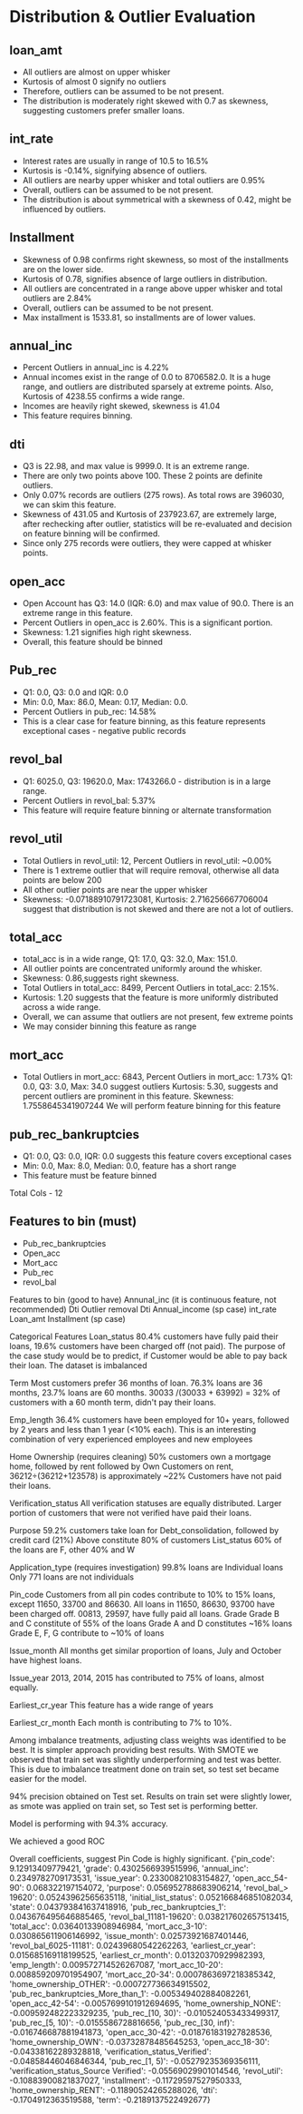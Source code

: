 # Distribution & Outlier Evaluation

## loan_amt
*  All outliers are almost on upper whisker
*  Kurtosis of almost 0 signify no outliers
*  Therefore, outliers can be assumed to be not present.
*  The distribution is moderately right skewed with 0.7 as skewness, suggesting customers prefer smaller loans.

## int_rate
* Interest rates are usually in range of 10.5 to 16.5%
* Kurtosis is -0.14%, signifying absence of outliers.
* All outliers are nearby upper whisker and total outliers are 0.95%
* Overall, outliers can be assumed to be not present.
* The distribution is about symmetrical with a skewness of 0.42, might be influenced by outliers.

## Installment
* Skewness of 0.98 confirms right skewness, so most of the installments are on the lower side.
* Kurtosis of 0.78, signifies absence of large outliers in distribution.
* All outliers are concentrated in a range above upper whisker and total outliers are 2.84%
* Overall, outliers can be assumed to be not present.
* Max installment is 1533.81, so installments are of lower values.

## annual_inc
* Percent Outliers in annual_inc is 4.22%
* Annual incomes exist in the range of 0.0 to 8706582.0. It is a huge range, and outliers are distributed sparsely at extreme points. Also, Kurtosis of 4238.55 confirms a wide range.
* Incomes are heavily right skewed, skewness is 41.04
* This feature requires binning.

## dti
* Q3 is 22.98, and max value is 9999.0. It is an extreme range.
* There are only two points above 100. These 2 points are definite outliers.
* Only 0.07% records are outliers (275 rows). As total rows are 396030, we can skim this feature.
* Skewness of 431.05 and Kurtosis of 237923.67, are extremely large, after rechecking after outlier, statistics will be re-evaluated and decision on feature binning will be confirmed.
* Since only 275 records were outliers, they were capped at whisker points. 

## open_acc
* Open Account has Q3: 14.0 (IQR: 6.0) and max value of 90.0. There is an extreme range in this feature.
* Percent Outliers in open_acc is 2.60%. This is a significant portion.
* Skewness: 1.21 signifies high right skewness.
* Overall, this feature should be binned

## Pub_rec
* Q1: 0.0, Q3: 0.0 and  IQR: 0.0
* Min: 0.0, Max: 86.0, Mean: 0.17, Median: 0.0.
* Percent Outliers in pub_rec: 14.58%
* This is a clear case for feature binning, as this feature represents exceptional cases - negative public records

## revol_bal
* Q1: 6025.0, Q3: 19620.0, Max: 1743266.0 - distribution is in a large range.
* Percent Outliers in revol_bal: 5.37%
* This feature will require feature binning or alternate transformation

## revol_util
* Total Outliers in revol_util: 12, Percent Outliers in revol_util: ~0.00%
* There is 1 extreme outlier that will require removal, otherwise all data points are below 200
* All other outlier points are near the upper whisker
* Skewness: -0.07188910791723081, Kurtosis: 2.716256667706004 suggest that distribution is not skewed and there are not a lot of outliers.

## total_acc 
* total_acc is in a wide range, Q1: 17.0, Q3: 32.0, Max: 151.0.
* All outlier points are concentrated uniformly around the whisker.
* Skewness: 0.86,suggests right skewness.
* Total Outliers in total_acc: 8499, Percent Outliers in total_acc: 2.15%.
* Kurtosis: 1.20 suggests that the feature is more uniformly distributed across a wide range.
* Overall, we can assume that outliers are not present, few extreme points
* We may consider binning this feature as range 

## mort_acc
* Total Outliers in mort_acc: 6843, Percent Outliers in mort_acc: 1.73%
Q1: 0.0, Q3: 3.0, Max: 34.0 suggest outliers 
Kurtosis: 5.30, suggests and percent outliers are prominent in this feature. 
Skewness: 1.7558645341907244
We will perform feature binning for this feature

## pub_rec_bankruptcies
* Q1: 0.0, Q3: 0.0, IQR: 0.0 suggests this feature covers exceptional cases
* Min: 0.0, Max: 8.0, Median: 0.0, feature has a short range
* This feature must be feature binned

Total Cols - 12
## Features to bin (must)
* Pub_rec_bankruptcies
* Open_acc
* Mort_acc
* Pub_rec
* revol_bal

Features to bin (good to have)
Annunal_inc (it is continuous feature, not recommended)
Dti
Outlier removal
Dti
Annual_income (sp case)
int_rate
Loan_amt
Installment (sp case)


Categorical Features
Loan_status
80.4% customers have fully paid their loans, 19.6% customers have been charged off (not paid). 
The purpose of the case study would be to predict, if Customer would be able to pay back their loan. 
The dataset is imbalanced

Term
Most customers prefer 36 months of loan.
76.3% loans are 36 months, 23.7% loans are 60 months. 
30033 /(30033 + 63992) = 32% of customers with a 60 month term, didn't pay their loans.

Emp_length
36.4% customers have been employed for 10+ years, followed by 2 years and less than 1 year (<10% each). 
This is an interesting combination of very experienced employees and new employees

Home Ownership (requires cleaning)
50% customers own a mortgage home, followed by rent followed by Own
Customers on rent, 36212÷(36212+123578) is approximately ~22% Customers have not paid their loans.

Verification_status
All verification statuses are equally distributed.
Larger portion of customers that were not verified have paid their loans.


Purpose
59.2% customers take loan for Debt_consolidation, followed by credit card (21%)
Above constitute 80% of customers
List_status
60% of the loans are F, other 40% and W

Application_type (requires investigation)
99.8% loans are Individual loans
Only 771 loans are not individuals

Pin_code
Customers from all pin codes contribute to 10% to 15% loans, except 11650, 33700 and 86630.
All loans in 11650, 86630, 93700 have been charged off. 
00813, 29597, have fully paid all loans.
Grade
Grade B and C constitute of 55% of the loans
Grade A and D constitutes ~16% loans
Grade E, F, G contribute to ~10% of loans

Issue_month
All months get similar proportion of loans, July and October have highest loans. 

Issue_year
2013, 2014, 2015 has contributed to 75% of loans, almost equally. 

Earliest_cr_year
This feature has a wide range of years

Earliest_cr_month
Each month is contributing to 7% to 10%. 




Among imbalance treatments, adjusting class weights was identified to be best. It is simpler approach providing best results. With SMOTE we observed that train set was slightly underperforming and test was better. This is due to imbalance treatment done on train set, so test set became easier for the model.   



94% precision obtained on Test set. Results on train set were slightly lower, as smote was applied on train set, so Test set is performing better. 

Model is performing with 94.3% accuracy. 

We achieved a good ROC


Overall coefficients, suggest Pin Code is highly significant. 
{'pin_code': 9.12913409779421,
 'grade': 0.4302566939515996,
 'annual_inc': 0.2349782709173531,
 'issue_year': 0.23300821083154827,
 'open_acc_54-90': 0.068322197154072,
 'purpose': 0.056952788683906214,
 'revol_bal_> 19620': 0.05243962565635118,
 'initial_list_status': 0.052166846851082034,
 'state': 0.043793841637418916,
 'pub_rec_bankruptcies_1': 0.043676495646885465,
 'revol_bal_11181-19620': 0.038217602657513415,
 'total_acc': 0.03640133908946984,
 'mort_acc_3-10': 0.030865611906146992,
 'issue_month': 0.02573921687401446,
 'revol_bal_6025-11181': 0.02439680542262263,
 'earliest_cr_year': 0.015685169118199525,
 'earliest_cr_month': 0.01320370929982393,
 'emp_length': 0.009572714526267087,
 'mort_acc_10-20': 0.008859209701954907,
 'mort_acc_20-34': 0.0007863697218385342,
 'home_ownership_OTHER': -0.000727736634915502,
 'pub_rec_bankruptcies_More_than_1': -0.005349402884082261,
 'open_acc_42-54': -0.0057699101912694695,
 'home_ownership_NONE': -0.009592482223329235,
 'pub_rec_[10, 30)': -0.010524053433499317,
 'pub_rec_[5, 10)': -0.0155586728816656,
 'pub_rec_[30, inf)': -0.016746687881941873,
 'open_acc_30-42': -0.018761831927828536,
 'home_ownership_OWN': -0.03732878485645253,
 'open_acc_18-30': -0.04338162289328818,
 'verification_status_Verified': -0.04858446046846344,
 'pub_rec_[1, 5)': -0.05279235369356111,
 'verification_status_Source Verified': -0.05569029901014546,
 'revol_util': -0.10883900821837027,
 'installment': -0.11729597527950333,
 'home_ownership_RENT': -0.11890524265288026,
 'dti': -0.1704912363519588,
 'term': -0.2189137522492677}
